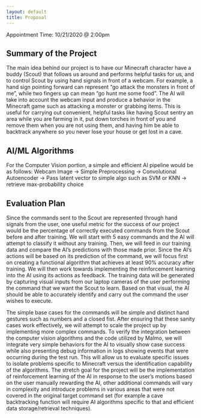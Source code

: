```yaml
---
layout: default
title: Proposal
---
```


Appointment Time: 10/21/2020 @ 2:00pm

## Summary of the Project
The main idea behind our project is to have our Minecraft character have a buddy (Scout) that follows us around and performs helpful tasks for us, and to control Scout by using hand signals in front of a webcam. For example, a hand sign pointing forward can represent “go attack the monsters in front of me”, while two fingers up can mean “go hunt me some food”. The AI will take into account the webcam input and produce a behavior in the Minecraft game such as attacking a monster or grabbing items. This is useful for carrying out convenient, helpful tasks like having Scout sentry an area while you are farming in it, put down torches in front of you and remove them when you are not using them, and having him be able to backtrack anywhere so you never lose your house or get lost in a cave.

## AI/ML Algorithms
For the Computer Vision portion, a simple and efficient AI pipeline would be as follows:
Webcam Image -> Simple Preprocessing -> Convolutional Autoencoder -> Pass latent vector to simple algo such as SVM or KNN -> retrieve max-probability choice

## Evaluation Plan

Since the commands sent to the Scout are represented through hand signals from the user, one useful metric for the success of our project would be the percentage of correctly executed commands from the Scout before and after training. We will start with 5 easy commands and the AI will attempt to classify it without any training. Then, we will feed in our training data and compare the AI’s predictions with those made prior. Since the AI’s actions will be based on its prediction of the command, we will focus first on creating a functional algorithm that achieves at least 90% accuracy after training. We will then work towards implementing the reinforcement learning into the AI using its actions as feedback. The training data will be generated by capturing visual inputs from our laptop cameras of the user performing the command that we want the Scout to learn. Based on that visual, the AI should be able to accurately identify and carry out the command the user wishes to execute. 

The simple base cases for the commands will be simple and distinct hand gestures such as numbers and a closed fist. After ensuring that these sanity cases work effectively, we will attempt to scale the project up by implementing more complex commands. To verify the integration between the computer vision algorithms and the code utilized by Malmo, we will integrate very simple behaviors for the AI to visually show case success while also presenting debug information in logs showing events that were occurring during the test run. This will allow us to evaluate specific issues to isolate problems specific to Minecraft versus the identification capability of the algorithms. The stretch goal for the project will be the implementation of reinforcement learning of the AI in response to the user’s motions based on the user manually rewarding the AI, other additional commands will vary in complexity and introduce problems in various areas that were not covered in the original target command set (for example a cave backtracking function will require AI algorithms specific to that and efficient data storage/retrieval techniques).


